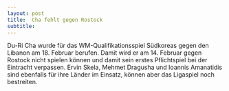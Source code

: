 ```yaml
---
layout: post
title:  Cha fehlt gegen Rostock
subtitle:  
---
```


Du-Ri Cha wurde für das WM-Qualifikationsspiel Südkoreas gegen den Libanon am 18. Februar berufen. Damit wird er am 14. Februar gegen Rostock nicht spielen können und damit sein erstes Pflichtspiel bei der Eintracht verpassen. Ervin Skela, Mehmet Dragusha und Ioannis Amanatidis sind ebenfalls für ihre Länder im Einsatz, können aber das Ligaspiel noch bestreiten.


